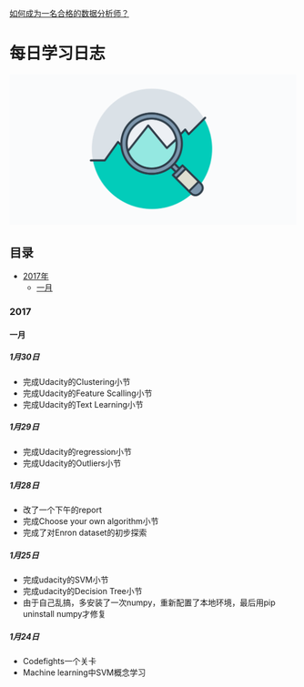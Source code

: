 [如何成为一名合格的数据分析师？](README.md)

# 每日学习日志
![Become a data analyst!](extras/Data-Analyst.png)
## 目录
- [2017年](###2017)
  - [一月](###一月)



### 2017
#### 一月

##### 1月30日
 - 完成Udacity的Clustering小节
 - 完成Udacity的Feature Scalling小节
 - 完成Udacity的Text Learning小节

##### 1月29日
 - 完成Udacity的regression小节
 - 完成Udacity的Outliers小节

##### 1月28日
 - 改了一个下午的report
 - 完成Choose your own algorithm小节
 - 完成了对Enron dataset的初步探索

##### 1月25日
 - 完成udacity的SVM小节
 - 完成udacity的Decision Tree小节
 - 由于自己乱搞，多安装了一次numpy，重新配置了本地环境，最后用pip uninstall numpy才修复

##### 1月24日
 - Codefights一个关卡
 - Machine learning中SVM概念学习
